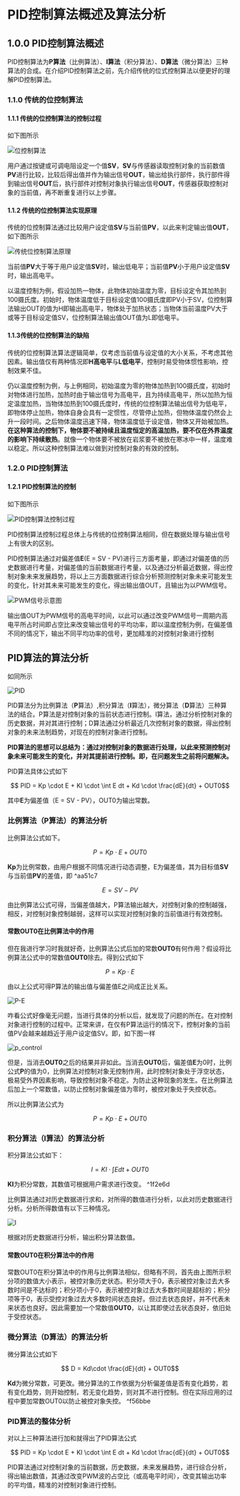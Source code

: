 # PID控制算法概述及算法分析

## 1.0.0 PID控制算法概述

PID控制算法为**P算法**（比例算法）、**I算法**（积分算法）、**D算法**（微分算法）三种算法的合成。在介绍PID控制算法之前，先介绍传统的位式控制算法以便更好的理解PID控制算法。

### 1.1.0 传统的位控制算法

#### 1.1.1 传统的位控制算法的控制过程

如下图所示

![位控制算法](../../../rescource/Picture/paper1.jpg)

用户通过按键或可调电阻设定一个值**SV**，**SV**与传感器读取控制对象的当前数值**PV**进行比较，比较后得出值并作为输出信号**OUT**，输出给执行部件，执行部件得到输出信号**OUT**后，执行部件对控制对象执行输出信号**OUT**，传感器获取控制对象的当前值，再不断重复进行以上步骤。

#### 1.1.2 传统的位控制算法实现原理

传统的位控制算法通过比较用户设定值**SV**与当前值**PV**，以此来判定输出值**OUT**，如下图所示

![传统位控制算法原理](../../../rescource/Picture/picture.jpg)

当前值**PV**大于等于用户设定值**SV**时，输出低电平；当前值**PV**小于用户设定值**SV**时，输出高电平。

以温度控制为例，假设加热一物体，此物体初始温度为零，目标设定令其加热到100摄氏度。初始时，物体温度低于目标设定值100摄氏度即PV小于SV，位控制算法输出OUT的值为H即输出高电平，物体处于加热状态；当物体当前温度PV大于或等于目标设定值SV，位控制算法输出值OUT值为L即低电平。

#### 1.1.3传统的位控制算法的缺陷

传统的位控制算法算法逻辑简单，仅考虑当前值与设定值的大小关系，不考虑其他因素。输出值仅有两种情况即**H高电平**与**L低电平**，控制时易受物体惯性影响，控制效果不佳。

仍以温度控制为例，与上例相同，初始温度为零的物体加热到100摄氏度，初始时对物体进行加热，加热时由于输出信号为高电平，且为持续高电平，所以加热为恒定温度加热，当物体加热到100摄氏度时，传统的位控制算法输出信号为低电平，即物体停止加热，物体自身会具有一定惯性，尽管停止加热，但物体温度仍然会上升一段时间。之后物体温度迅速下降，物体温度低于设定值，物体又开始被加热。**在这种算法的控制下，物体要不被持续且温度恒定的高温加热，要不仅在外界温度的影响下持续散热**。就像一个物体要不被放在岩浆要不被放在寒冰中一样，温度难以稳定。所以这种控制算法难以做到对控制对象的有效的控制。

### 1.2.0 PID控制算法

#### 1.2.1 PID控制算法的控制

如下图所示

![PID控制算法控制过程](../../../rescource/Picture/PID_control.png)

PID控制算法控制过程总体上与传统的位控制算法相同，但在数据处理与输出信号上有很大的区别。

PID控制算法通过对偏差值**E**(E = SV - PV)进行三方面考量，即通过对偏差值的历史数据进行考量，对偏差值的当前数据进行考量，以及通过分析最近数据，得出控制对象未来发展趋势，将以上三方面数据进行综合分析预测控制对象未来可能发生的变化，针对其未来可能发生的变化，得出输出值OUT，且输出为以PWM信号。

![PWM信号示意图](../../../rescource/Picture/PWM.png)

输出值OUT为PWM信号的高电平时间，以此可以通过改变PWM信号一周期内高电平所占时间即占空比来改变输出信号的平均功率，即以温度控制为例，在偏差值不同的情况下，输出不同平均功率的信号，更加精准的对控制对象进行控制

## PID算法的算法分析

如同所示

![PID](../../../rescource/Picture/PID.png)

PID算法分为比例算法（**P**算法）,积分算法（**I**算法），微分算法（**D**算法）三种算法的结合。P算法是对控制对象的当前状态进行控制。I算法，通过分析控制对象的历史数据，并对其进行控制；D算法通过分析最近几次控制对象的数据，得出控制对象的未来法制趋势，对现在的控制对象进行控制。

**PID算法的思想可以总结为：通过对控制对象的数据进行处理，以此来预测控制对象未来可能发生的变化，并对其提前进行控制。即，在问题发生之前将问题解决。**

PID算法具体公式如下

$$ PID = Kp \cdot E + KI \cdot \int E dt + Kd \cdot \frac{dE}{dt} + OUT0$$

其中**E**为偏差值（E = SV - PV），OUT0为输出常数。

### 比例算法（P算法）的算法分析

比例算法公式如下。

$$ P = Kp \cdot E + OUT0$$

**Kp**为比例常数，由用户根据不同情况进行动态调整，E为偏差值，其为目标值**SV**与当前值**PV**的差值，即 ^aa51c7

$$ E = SV - PV $$

由比例算法公式可得，当偏差值越大，P算法输出越大，对控制对象的控制越强，相反，对控制对象控制越弱，这样可以实现对控制对象的当前值进行有效控制。

#### 常数OUT0在比例算法中的作用

但在我进行学习时我就好奇，比例算法公式后加的常数**OUT0**有何作用？假设将比例算法公式中的常数值**OUT0**除去。得到公式如下

$$
P = Kp \cdot E
$$

由以上公式可得P算法的输出值与偏差值E之间成正比关系。

![P-E](../../../rescource/Picture/E-P.png)

咋看公式好像毫无问题，当进行具体的分析以后，就发现了问题的所在。在对控制对象进行控制的过程中。正常来讲，在仅有P算法运行的情况下，控制对象的当前值PV会越来越趋近于用户设定值SV。即，如下图一样

![p_control](../../../rescource/Picture/P_control.png)

但是，当消去**OUT0**之后的结果并非如此。当消去**OUT0**后，偏差值**E**为0时，比例公式**P**的值为0，比例算法对控制对象无控制作用，此时控制对象处于浮空状态，极易受外界因素影响，导致控制对象不稳定。为防止这种现象的发生。在比例算法后加上一个常数值，以防止控制对象偏差值为零时，被控对象处于失控状态。

所以比例算法公式为

$$
P = Kp \cdot E + OUT0
$$

### 积分算法（I算法）的算法分析

积分算法公式如下：

$$ I = KI \cdot \int E dt + OUT0 $$

**KI**为积分常数，其数值可根据用户需求进行改变。 ^1f2e6d

比例算法通过对历史数据进行求和，对所得的数值进行分析，以此对历史数据进行分析。分析所得数值有以下三种情况。

![I](../../../rescource/Picture/I_control.png)

根据对历史数据进行分析，输出积分算法数值。

#### 常数OUT0在积分算法中的作用

常数OUT0在积分算法中的作用与比例算法相似，但略有不同，首先由上图所示积分项的数值大小表示，被控对象历史状态。积分项大于0，表示被控对象过去大多数时间是不达标的；积分项小于0，表示被控对象过去大多数时间是超标的；积分项等于0，表示受控对象过去大多数时间状态良好。但过去状态良好，并不代表未来状态也良好。因此需要加一个常数值**OUT0**，以让其即使过去状态良好，依旧处于受控状态。

### 微分算法（D算法）的算法分析

微分算法公式如下

$$ D = Kd\cdot \frac{dE}{dt} + OUT0$$

**Kd**为微分常数，可更改。微分算法的工作依据为分析偏差值是否有变化趋势，若有变化趋势，则开始控制，若无变化趋势，则对其不进行控制。但在实际应用的过程中要加常数OUT0以防止被控对象失控。 ^f56bbe

### PID算法的整体分析

对以上三种算法进行加和就得出了PID算法公式

$$ PID = Kp \cdot E + KI \cdot \int E dt + Kd \cdot \frac{dE}{dt} + OUT0$$

PID算法通过对控制对象的当前数据，历史数据，未来发展趋势，进行综合分析，得出输出数值，其通过改变PWM波的占空比（或高电平时间），改变其输出功率的平均值，精准的对控制对象进行控制。
